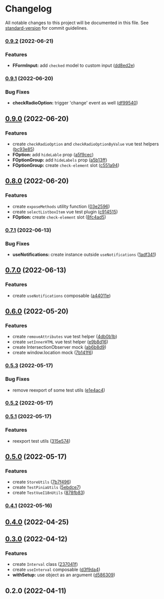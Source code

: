 # Changelog

All notable changes to this project will be documented in this file. See [standard-version](https://github.com/conventional-changelog/standard-version) for commit guidelines.

### [0.9.2](https://github.com/Fantom-foundation/Fantom-Vue3-Components/compare/v0.9.1...v0.9.2) (2022-06-21)


### Features

* **FFormInput:** add `checked` model to custom input ([dd8ed2e](https://github.com/Fantom-foundation/Fantom-Vue3-Components/commit/dd8ed2efa33030dc86e64c0ee2cca7f24cb5668d))

### [0.9.1](https://github.com/Fantom-foundation/Fantom-Vue3-Components/compare/v0.9.0...v0.9.1) (2022-06-20)


### Bug Fixes

* **checkRadioOption:** trigger 'change' event as well ([df99540](https://github.com/Fantom-foundation/Fantom-Vue3-Components/commit/df99540eb0589c51c88bdb54fb2b4056e72791a7))

## [0.9.0](https://github.com/Fantom-foundation/Fantom-Vue3-Components/compare/v0.8.0...v0.9.0) (2022-06-20)


### Features

* create `checkRadioOption` and `checkRadioOptionByValue` vue test helpers ([bc93e85](https://github.com/Fantom-foundation/Fantom-Vue3-Components/commit/bc93e853a079ffaa836d2fe6a1bbf0c0ff5225ec))
* **FOption:** add `hideLable` prop ([a5f9cec](https://github.com/Fantom-foundation/Fantom-Vue3-Components/commit/a5f9cec648b2d023de86f6f693e354d772d752a3))
* **FOptionGroup:** add `hideLabels` prop ([a5b13ff](https://github.com/Fantom-foundation/Fantom-Vue3-Components/commit/a5b13ff55523ba674bff0ed890837ed4320ce05a))
* **FOptionGroup:** create `check-element` slot ([c551a94](https://github.com/Fantom-foundation/Fantom-Vue3-Components/commit/c551a9495618e48f91103e5099dc26242c4f345b))

## [0.8.0](https://github.com/Fantom-foundation/Fantom-Vue3-Components/compare/v0.7.1...v0.8.0) (2022-06-20)


### Features

* create `exposeMethods` utility function ([03e2596](https://github.com/Fantom-foundation/Fantom-Vue3-Components/commit/03e25965d4a732f0910635311a653d842e26e832))
* create `selectListboxItem` vue test plugin ([c914515](https://github.com/Fantom-foundation/Fantom-Vue3-Components/commit/c9145155bad1782e4123cc1905cf638a3d5234a3))
* **FOption:** create `check-element` slot ([8fc4ad5](https://github.com/Fantom-foundation/Fantom-Vue3-Components/commit/8fc4ad543aed34e7716f3577ffb60be95ee962f5))

### [0.7.1](https://github.com/Fantom-foundation/Fantom-Vue3-Components/compare/v0.7.0...v0.7.1) (2022-06-13)


### Bug Fixes

* **useNotifications:** create instance outside `useNotifications` ([1adf341](https://github.com/Fantom-foundation/Fantom-Vue3-Components/commit/1adf341bca869d3fd1b02b3c998bf17677f76c33))

## [0.7.0](https://github.com/Fantom-foundation/Fantom-Vue3-Components/compare/v0.6.0...v0.7.0) (2022-06-13)


### Features

* create `useNotifications` composable ([a44011e](https://github.com/Fantom-foundation/Fantom-Vue3-Components/commit/a44011e9879d2d3ebaf746b5ca3864fe4682a73d))

## [0.6.0](https://github.com/Fantom-foundation/Fantom-Vue3-Components/compare/v0.5.3...v0.6.0) (2022-05-20)


### Features

* create `removeAttributes` vue test helper ([4db0b1b](https://github.com/Fantom-foundation/Fantom-Vue3-Components/commit/4db0b1bac138264201f6c7bb0f80156cb29568ef))
* create `setInnerHTML` vue test helper ([e9b8d16](https://github.com/Fantom-foundation/Fantom-Vue3-Components/commit/e9b8d16dc4a525307c5b7a2fa217658709323049))
* create IntersectionObserver mock ([ab6b8d9](https://github.com/Fantom-foundation/Fantom-Vue3-Components/commit/ab6b8d93307416d509d80bb083186f7704453e93))
* create window.location mock ([7b141f6](https://github.com/Fantom-foundation/Fantom-Vue3-Components/commit/7b141f6a21e2c1a0e43524d404c8eadde1d0b2c8))

### [0.5.3](https://github.com/Fantom-foundation/Fantom-Vue3-Components/compare/v0.5.2...v0.5.3) (2022-05-17)


### Bug Fixes

* remove reexport of some test utils ([e1e4ac4](https://github.com/Fantom-foundation/Fantom-Vue3-Components/commit/e1e4ac4b733a58fe73103ebb73479ec1277bb2d3))

### [0.5.2](https://github.com/Fantom-foundation/Fantom-Vue3-Components/compare/v0.5.1...v0.5.2) (2022-05-17)

### [0.5.1](https://github.com/Fantom-foundation/Fantom-Vue3-Components/compare/v0.5.0...v0.5.1) (2022-05-17)


### Features

* reexport test utils ([315e574](https://github.com/Fantom-foundation/Fantom-Vue3-Components/commit/315e574f7e946a6da704a568ec21bbb4336a4e39))

## [0.5.0](https://github.com/Fantom-foundation/Fantom-Vue3-Components/compare/v0.4.1...v0.5.0) (2022-05-17)


### Features

* create `StoreUtils` ([7b7f496](https://github.com/Fantom-foundation/Fantom-Vue3-Components/commit/7b7f496f1b7285f8d65c850a88094341d6b1c41d))
* create `TestPiniaUtils` ([5ebdce7](https://github.com/Fantom-foundation/Fantom-Vue3-Components/commit/5ebdce71c0304fc86c6a1589d56dc02a8a7b38f2))
* create `TestVueI18nUtils` ([878fb83](https://github.com/Fantom-foundation/Fantom-Vue3-Components/commit/878fb839e7e915dcaa43b7ace908c8538ae6cbdf))

### [0.4.1](https://github.com/Fantom-foundation/Fantom-Vue3-Components/compare/v0.4.0...v0.4.1) (2022-05-16)

## [0.4.0](https://github.com/Fantom-foundation/Fantom-Vue3-Components/compare/v0.3.0...v0.4.0) (2022-04-25)

## [0.3.0](https://github.com/Fantom-foundation/Fantom-Vue3-Components/compare/v0.2.0...v0.3.0) (2022-04-12)


### Features

* create `Interval` class ([237041f](https://github.com/Fantom-foundation/Fantom-Vue3-Components/commit/237041f19684dfef7a83f187e796b970aaffa80f))
* create `useInterval` composable ([d3f9da4](https://github.com/Fantom-foundation/Fantom-Vue3-Components/commit/d3f9da401b662197f7b4c6f8d0ea3a298f10e26d))
* **withSetup:** use object as an argument ([d586309](https://github.com/Fantom-foundation/Fantom-Vue3-Components/commit/d586309f8efface433afcc51855ee08785b8eada))

## 0.2.0 (2022-04-11)
